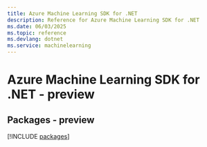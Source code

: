 ```yaml
---
title: Azure Machine Learning SDK for .NET
description: Reference for Azure Machine Learning SDK for .NET
ms.date: 06/03/2025
ms.topic: reference
ms.devlang: dotnet
ms.service: machinelearning
---
```

# Azure Machine Learning SDK for .NET - preview
## Packages - preview
[!INCLUDE [packages](machine-learning-index.md)]